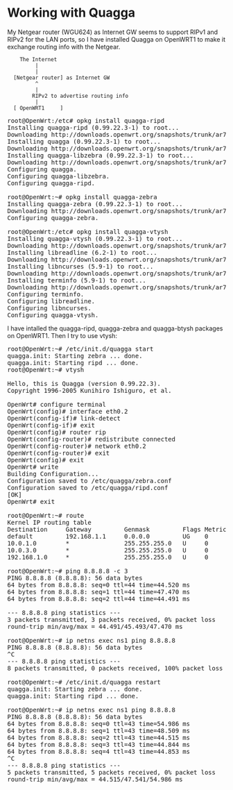 Working with Quagga
===================

My Netgear router (WGU624) as Internet GW seems to support RIPv1 and RIPv2 for the LAN ports, 
so I have installed Quagga on OpenWRT1 to make it exchange routing info with the Netgear.

        The Internet
             |
             |
      [Netgear router] as Internet GW
             ^
             |
            RIPv2 to advertise routing info
             |
      [ OpenWRT1     ]

<pre>
root@OpenWrt:/etc# opkg install quagga-ripd
Installing quagga-ripd (0.99.22.3-1) to root...
Downloading http://downloads.openwrt.org/snapshots/trunk/ar71xx/packages/quagga-ripd_0.99.22.3-1_ar71xx.ipk.
Installing quagga (0.99.22.3-1) to root...
Downloading http://downloads.openwrt.org/snapshots/trunk/ar71xx/packages/quagga_0.99.22.3-1_ar71xx.ipk.
Installing quagga-libzebra (0.99.22.3-1) to root...
Downloading http://downloads.openwrt.org/snapshots/trunk/ar71xx/packages/quagga-libzebra_0.99.22.3-1_ar71xx.ipk.
Configuring quagga.
Configuring quagga-libzebra.
Configuring quagga-ripd.

root@OpenWrt:~# opkg install quagga-zebra
Installing quagga-zebra (0.99.22.3-1) to root...
Downloading http://downloads.openwrt.org/snapshots/trunk/ar71xx/packages/quagga-zebra_0.99.22.3-1_ar71xx.ipk.
Configuring quagga-zebra.

root@OpenWrt:/etc# opkg install quagga-vtysh
Installing quagga-vtysh (0.99.22.3-1) to root...
Downloading http://downloads.openwrt.org/snapshots/trunk/ar71xx/packages/quagga-vtysh_0.99.22.3-1_ar71xx.ipk.
Installing libreadline (6.2-1) to root...
Downloading http://downloads.openwrt.org/snapshots/trunk/ar71xx/packages/libreadline_6.2-1_ar71xx.ipk.
Installing libncurses (5.9-1) to root...
Downloading http://downloads.openwrt.org/snapshots/trunk/ar71xx/packages/libncurses_5.9-1_ar71xx.ipk.
Installing terminfo (5.9-1) to root...
Downloading http://downloads.openwrt.org/snapshots/trunk/ar71xx/packages/terminfo_5.9-1_ar71xx.ipk.
Configuring terminfo.
Configuring libreadline.
Configuring libncurses.
Configuring quagga-vtysh.
</pre>

I have intalled the quagga-ripd, quagga-zebra and quagga-btysh packages on OpenWRT1. Then I try to use vtysh:

<pre>
root@OpenWrt:~# /etc/init.d/quagga start
quagga.init: Starting zebra ... done.
quagga.init: Starting ripd ... done.
root@OpenWrt:~# vtysh

Hello, this is Quagga (version 0.99.22.3).
Copyright 1996-2005 Kunihiro Ishiguro, et al.

OpenWrt# configure terminal
OpenWrt(config)# interface eth0.2
OpenWrt(config-if)# link-detect
OpenWrt(config-if)# exit
OpenWrt(config)# router rip
OpenWrt(config-router)# redistribute connected
OpenWrt(config-router)# network eth0.2
OpenWrt(config-router)# exit
OpenWrt(config)# exit
OpenWrt# write
Building Configuration...
Configuration saved to /etc/quagga/zebra.conf
Configuration saved to /etc/quagga/ripd.conf
[OK]
OpenWrt# exit

root@OpenWrt:~# route
Kernel IP routing table
Destination     Gateway         Genmask         Flags Metric Ref    Use Iface
default         192.168.1.1     0.0.0.0         UG    0      0        0 eth0.2
10.0.1.0        *               255.255.255.0   U     0      0        0 int-dvr1
10.0.3.0        *               255.255.255.0   U     0      0        0 int-dvr3
192.168.1.0     *               255.255.255.0   U     0      0        0 eth0.2

root@OpenWrt:~# ping 8.8.8.8 -c 3
PING 8.8.8.8 (8.8.8.8): 56 data bytes
64 bytes from 8.8.8.8: seq=0 ttl=44 time=44.520 ms
64 bytes from 8.8.8.8: seq=1 ttl=44 time=47.470 ms
64 bytes from 8.8.8.8: seq=2 ttl=44 time=44.491 ms

--- 8.8.8.8 ping statistics ---
3 packets transmitted, 3 packets received, 0% packet loss
round-trip min/avg/max = 44.491/45.493/47.470 ms

root@OpenWrt:~# ip netns exec ns1 ping 8.8.8.8
PING 8.8.8.8 (8.8.8.8): 56 data bytes
^C
--- 8.8.8.8 ping statistics ---
8 packets transmitted, 0 packets received, 100% packet loss

root@OpenWrt:~# /etc/init.d/quagga restart
quagga.init: Starting zebra ... done.
quagga.init: Starting ripd ... done.

root@OpenWrt:~# ip netns exec ns1 ping 8.8.8.8
PING 8.8.8.8 (8.8.8.8): 56 data bytes
64 bytes from 8.8.8.8: seq=0 ttl=43 time=54.986 ms
64 bytes from 8.8.8.8: seq=1 ttl=43 time=48.509 ms
64 bytes from 8.8.8.8: seq=2 ttl=43 time=44.515 ms
64 bytes from 8.8.8.8: seq=3 ttl=43 time=44.844 ms
64 bytes from 8.8.8.8: seq=4 ttl=43 time=44.853 ms
^C
--- 8.8.8.8 ping statistics ---
5 packets transmitted, 5 packets received, 0% packet loss
round-trip min/avg/max = 44.515/47.541/54.986 ms
</pre>

